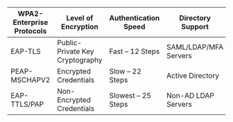 |WPA2-Enterprise Protocols|Level of Encryption|	Authentication Speed|	Directory Support	|User Experience|
|----|---|---|---|---|
|EAP-TLS	|Public-Private Key Cryptography	|Fast – 12 Steps|	SAML/LDAP/MFA Servers|	Best|
|PEAP-MSCHAPV2	|Encrypted Credentials	|Slow – 22 Steps	|Active Directory	|Acceptable|
|EAP-TTLS/PAP|	Non-Encrypted Credentials	|Slowest – 25 Steps	|Non-AD LDAP Servers	|Poor|
